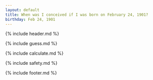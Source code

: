 ```yaml
---
layout: default
title: When was I conceived if I was born on February 24, 1901?
birthday: Feb 24, 1901
---
```


{% include header.md %}

{% include guess.md %}

{% include calculate.md %}

{% include safety.md %}

{% include footer.md %}



